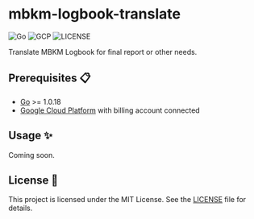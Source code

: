 # mbkm-logbook-translate

![Go](https://img.shields.io/badge/Go-00ADD8?style=for-the-badge&logo=go&logoColor=white)
![GCP](https://img.shields.io/badge/Google%20Cloud%20Platform-4285f4?style=for-the-badge&logo=google-cloud&logoColor=white)
![LICENSE](https://img.shields.io/github/license/tudemaha/mbkm-logbook-translate?style=for-the-badge)

Translate MBKM Logbook for final report or other needs.

## Prerequisites 📋
- [Go](https://go.dev/) >= 1.0.18 
- [Google Cloud Platform](https://cloud.google.com) with billing account connected

## Usage ✨
Coming soon.

## License 📝
This project is licensed under the MIT License. See the [LICENSE](LICENSE) file for details.